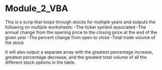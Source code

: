 # Module_2_VBA

This is a scrip that loops through stocks for multiple years and outputs the following on multiple worksheets:
    -The ticker symbol associated
    -The annual change from the opening price to the closing price at the end of the given year
    -The percent change from open to close
    -Total trade volume of the stock

It will also output a separate array with the greatest percentage increase, greatest percentage decrease, and the greatest total volume of all the different stock options in the table.